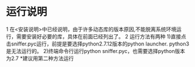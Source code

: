 运行说明
========
1 在<安装说明>中已经说明，由于许多动态库的版本原因,不能脱离系统环境运行，需要安装好必要的库，具体在前面已经列出了。
2 运行方法有两种
   1)直接点击sniffer.pyc运行，前提是要选择python2.7.12版本的python launcher. python3是无法运行的。
   2)终端命令行运行python sniffer.pyc，也需要选择python版本为2.7
   *建议用第二种方法运行
